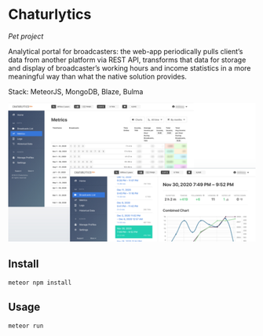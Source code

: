# Chaturlytics

_Pet project_

Analytical portal for broadcasters: the web-app periodically pulls client’s data from another platform via REST API, transforms that data for storage and display of broadcaster’s working hours and income statistics in a more meaningful way than what the native solution provides. 

Stack: MeteorJS, MongoDB, Blaze, Bulma

<img src="/readme-images/chaturlytics-github-readme-preview@2x.jpg" alt="Chaturlytics - Preview" />

## Install

```
meteor npm install
```

## Usage

```
meteor run
```
